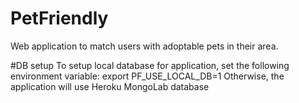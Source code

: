 # PetFriendly
Web application to match users with adoptable pets in their area.

#DB setup
To setup local database for application, set the following environment variable:
	export PF_USE_LOCAL_DB=1
Otherwise, the application will use Heroku MongoLab database

